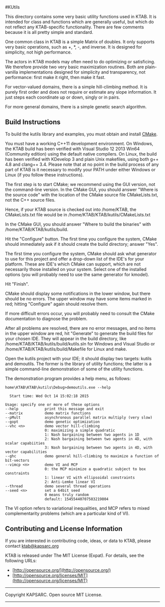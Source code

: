 #KUtils




This directory contains some very basic utility functions
used in KTAB. It is intended for class and functions
which are generally useful, but which do not reflect
any KTAB-specific functionality. There are few comments
because it is all pretty simple and standard.

One common class in KTAB is a simple Matrix of doubles.
It only supports very basic operations, such as +, *, -,
and inverse. It is designed for simplicity, not high performance.

The actors in KTAB models may often need to do optimizing
or satisficing. We therefore provide two very basic maximization
routines. Both are plain-vanilla implementations designed for
simplicity and transparency, not performance: 
first make it right, then make it fast.

For vector-valued domains, there is a simple hill-climbing method.
It is purely first order and does not require or estimate any
slope information. It just steps each coordinate up or down,
singly or in pairs. 

For more general domains, there is a simple genetic search
algorithm.


## Build Instructions ##

To build the kutils library and examples, you must
obtain and install [CMake](www.cmake.org).

You must have a working C++11 development environment.
On Windows, the KTAB build has been verified with Visual Studio 12 2013 Win64 (Community edition) using the default native compilers.
On Linux, the build has been verified with KDevelop 3 and plain Unix makefiles, using both g++ 4.8 and clang++ 3.4. Please note that at no point in the build process of any part of KTAB is it necessary to modify your PATH under either Windows or Linux (if you follow these instructions).

The first step is to start CMake; we recommend using the GUI version, not the command-line version.
In the CMake GUI, you should answer "Where is the source code"
with the location of the CMake source file CMakeLists.txt,
not the C++ source files.

Hence, if your KTAB source is checked out into /home/KTAB,
the CMakeLists.txt file would be in /home/KTAB/KTAB/kutils/CMakeLists.txt


In the CMake GUI, you  should answer "Where to build the binaries"
with /home/KTAB/KTAB/kutils/build.

Hit the "Configure" button. The first time you configure the system,
CMake should immediately ask if it should create the build directory;
answer "Yes".

The first time you configure the system, CMake should ask what generator to use for this project and offer a drop-down list of the IDE's for your platform. These are IDE's which CMake can support, which are not necessarily those installed  on your system. Select one of the installed options (you will probably need to  use the same generator for kmodel).

Hit "Finish".

CMake should display some notifications in the lower window, but there should be no errors.
The upper window may have some items marked in red; hitting "Configure" again should resolve them.

If more difficult errors occur, you will probably need to consult the CMake documentation to diagnose the problem.

After all problems are resolved, there are no error messages, and no items in the upper window are red, hit "Generate" to generate the build files for your chosen IDE. They will appear
in the build directory, like /home/KTAB/KTAB/kutils/build/kutils.sln for Windows and Visual Studio
or /home/KTAB/KTAB/kutils/build/Makefile for Linux and make.

Open the kutils project with your IDE; it should display two targets: kutils and demoutils. The former is the library of utility functions; the latter is a simple command-line demonstration
of some of the utility functions.

The demonstration program provides a help menu, as follows:


	home\KTAB\KTAB\kutils\Debug>demoutils.exe --help
	
	  Start time: Wed Oct 14 15:02:18 2015
	
	Usage: specify one or more of these options
	--help            print this message and exit
	--matrix          demo matrix functions
	--pMult           asynchronous parallel matrix multiply (very slow)
	--gopt            demo genetic optimization
	--vhc <n>         demo vector hill-climbing
	                  0: maximizing a simple quadratic
	                  1: Nash bargaining between two agents in 1D
	                  2: Nash bargaining between two agents in 4D, with scalar capabiities
	                  3: Nash bargaining between two agents in 4D, with vector capabilities
	--ghc             demo general hill-climbing to maximize a function of bit-vectors
	--vimcp <n>       demo VI and MCP
	                  0: the MCP minimize a quadratic subject to box constraints
	                  1: linear VI with ellipsoidal constraints
	                  2: Anti-Lemke linear VI
	--thread          demo several thread operations
	--seed <n>        set a 64bit seed
	                  0 means truly random
	                  default: 15455440707583219804
                  
The VI option refers to variational inequalities, and MCP refers
to mixed complementarity problems (which are a particular kind of VI).


## Contributing and License Information ##



If you are interested in contributing code, ideas, or
data to KTAB, please contact ktab@kapsarc.org


KTAB is released under The MIT License (Expat).
For details, see the following URLs:

- [http://opensource.org/](http://opensource.org/)
- [http://opensource.org/licenses/MIT](http://opensource.org/licenses/MIT)
 

----------

Copyright KAPSARC. Open source MIT License.

----------

